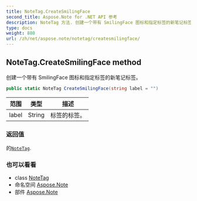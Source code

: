 ```yaml
---
title: NoteTag.CreateSmilingFace
second_title: Aspose.Note for .NET API 参考
description: NoteTag 方法. 创建一个带有 SmilingFace 图标和指定标签的新笔记标签
type: docs
weight: 880
url: /zh/net/aspose.note/notetag/createsmilingface/
---
```

## NoteTag.CreateSmilingFace method

创建一个带有 SmilingFace 图标和指定标签的新笔记标签。

```csharp
public static NoteTag CreateSmilingFace(string label = "")
```

| 范围 | 类型 | 描述 |
| --- | --- | --- |
| label | String | 标签的标签。 |

### 返回值

的[`NoteTag`](../).

### 也可以看看

* class [NoteTag](../)
* 命名空间 [Aspose.Note](../../notetag/)
* 部件 [Aspose.Note](../../../)


